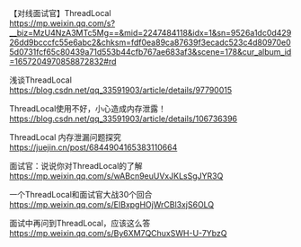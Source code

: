【对线面试官】ThreadLocal  
https://mp.weixin.qq.com/s?__biz=MzU4NzA3MTc5Mg==&mid=2247484118&idx=1&sn=9526a1dc0d42926dd9bcccfc55e6abc2&chksm=fdf0ea89ca87639f3ecadc523c4d80970e05d0731fcf65c80439a71d553b44cfb767ae683af3&scene=178&cur_album_id=1657204970858872832#rd
  
浅谈ThreadLocal  
https://blog.csdn.net/qq_33591903/article/details/97790015
  
ThreadLocal使用不好，小心造成内存泄露！  
https://blog.csdn.net/qq_33591903/article/details/106736396
  
ThreadLocal 内存泄漏问题探究  
https://juejin.cn/post/6844904165383110664
  
面试官：说说你对ThreadLocal的了解  
https://mp.weixin.qq.com/s/wABcn9euUVxJKLsSgJYR3Q
  
一个ThreadLocal和面试官大战30个回合  
https://mp.weixin.qq.com/s/EIBxpgHOjWrCBl3xjS6OLQ
  
面试中再问到ThreadLocal，应该这么答  
https://mp.weixin.qq.com/s/By6XM7QChuxSWH-U-7YbzQ
  
